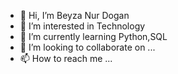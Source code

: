- 👋 Hi, I’m Beyza Nur Dogan
- 👀 I’m interested in Technology
- 🌱 I’m currently learning Python,SQL 
- 💞️ I’m looking to collaborate on ...
- 📫 How to reach me ...

<!---
ByzDgn/ByzDgn is a ✨ special ✨ repository because its `README.md` (this file) appears on your GitHub profile.
You can click the Preview link to take a look at your changes.
--->
